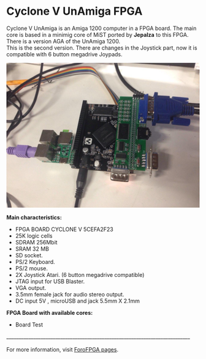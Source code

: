 # Cyclone V UnAmiga FPGA

Cyclone V UnAmiga is an Amiga 1200 computer in a FPGA board. The main core is based in a minimig core of MiST ported  by **Jepalza** to this FPGA. There is a version AGA of the UnAmiga 1200.<BR> 
This is the second version. There are changes in the Joystick part, now it is compatible with 6 button megadrive Joypads.<BR>

![alt text](https://github.com/benitoss/CycloneV_UnAmiga/blob/master/Cyclone_V_UnAmiga.jpg)


**Main characteristics:**<BR>
- FPGA BOARD CYCLONE V 5CEFA2F23 <BR>
- 25K logic cells <BR>
- SDRAM 256Mbit <BR>
- SRAM 32 MB <BR>
- SD socket.<BR>
- PS/2 Keyboard.<BR>
- PS/2 mouse.<BR>
- 2X Joystick Atari. (6 button megadrive compatible)<BR>
- JTAG input for USB Blaster.<BR>
- VGA output.<BR> 
- 3.5mm female jack for audio stereo output.<BR> 
- DC input 5V , microUSB and jack 5.5mm X 2.1mm<BR>

**FPGA Board with available cores:**<BR>
- Board Test <BR>


___________________________________________________________________________<BR><BR>
For more information, visit [ForoFPGA pages](http://unamiga.forofpga.es).<BR>
